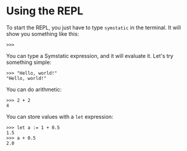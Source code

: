 # Using the REPL

To start the REPL, you just have to type `symstatic` in the terminal. It will show you something like this:

```
>>> 
```

You can type a Symstatic expression, and it will evaluate it. Let's try something simple:

```
>>> "Hello, world!"
"Hello, world!"
```

You can do arithmetic:

```
>>> 2 + 2
4
```

You can store values with a `let` expression:

```
>>> let a := 1 + 0.5
1.5
>>> a + 0.5
2.0
```
